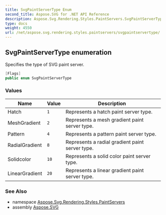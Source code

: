 ```yaml
---
title: SvgPaintServerType Enum
second_title: Aspose.SVG for .NET API Reference
description: Aspose.Svg.Rendering.Styles.PaintServers.SvgPaintServerType enum. Specifies the type of SVG paint server
type: docs
weight: 4550
url: /net/aspose.svg.rendering.styles.paintservers/svgpaintservertype/
---
```

## SvgPaintServerType enumeration

Specifies the type of SVG paint server.

```csharp
[Flags]
public enum SvgPaintServerType
```

### Values

| Name | Value | Description |
| --- | --- | --- |
| Hatch | `1` | Represents a hatch paint server type. |
| MeshGradient | `2` | Represents a mesh gradient paint server type. |
| Pattern | `4` | Represents a pattern paint server type. |
| RadialGradient | `8` | Represents a radial gradient paint server type. |
| Solidcolor | `10` | Represents a solid color paint server type. |
| LinearGradient | `20` | Represents a linear gradient paint server type. |

### See Also

* namespace [Aspose.Svg.Rendering.Styles.PaintServers](../../aspose.svg.rendering.styles.paintservers/)
* assembly [Aspose.SVG](../../)
